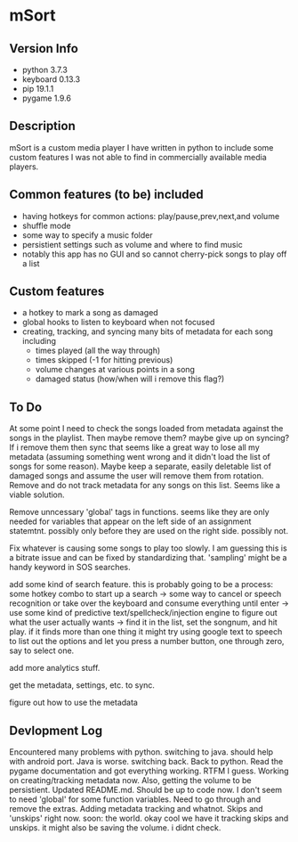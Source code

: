 # mSort

## Version Info
  * python 3.7.3
  * keyboard 0.13.3
  * pip 19.1.1
  * pygame 1.9.6

## Description
mSort is a custom media player I have written in python to include some custom features I was not able to find in commercially available media players.

## Common features (to be) included
  * having hotkeys for common actions: play/pause,prev,next,and volume
  * shuffle mode
  * some way to specify a music folder
  * persistient settings such as volume and where to find music
  * notably this app has no GUI and so cannot cherry-pick songs to play off a list

## Custom features
  * a hotkey to mark a song as damaged
  * global hooks to listen to keyboard when not focused
  * creating, tracking, and syncing many bits of metadata for each song including
    * times played (all the way through)
    * times skipped (-1 for hitting previous)
    * volume changes at various points in a song
    * damaged status (how/when will i remove this flag?)

## To Do
At some point I need to check the songs loaded from metadata against the songs in the playlist. Then maybe remove them? maybe give up on syncing? If i remove them then sync that seems like a great way to lose all my metadata (assuming something went wrong and it didn't load the list of songs for some reason). Maybe keep a separate, easily deletable list of damaged songs and assume the user will remove them from rotation. Remove and do not track metadata for any songs on this list. Seems like a viable solution.

Remove unncessary 'global' tags in functions. seems like they are only needed for variables that appear on the left side of an assignment statemtnt. possibly only before they are used on the right side. possibly not.

Fix whatever is causing some songs to play too slowly. I am guessing this is a bitrate issue and can be fixed by standardizing that. 'sampling' might be a handy keyword in SOS searches.

add some kind of search feature. this is probably going to be a process: some hotkey combo to start up a search -> some way to cancel or speech recognition or take over the keyboard and consume everything until enter -> use some kind of predictive text/spellcheck/injection engine to figure out what the user actually wants -> find it in the list, set the songnum, and hit play. if it finds more than one thing it might try using google text to speech to list out the options and let you press a number button, one through zero, say to select one.

add more analytics stuff.

get the metadata, settings, etc. to sync.

figure out how to use the metadata

## Devlopment Log
Encountered many problems with python. switching to java. should help with android port.
Java is worse. switching back.
Back to python. Read the pygame documentation and got everything working. RTFM I guess.
Working on creating/tracking metadata now. Also, getting the volume to be persistient.
Updated README.md. Should be up to code now.
I don't seem to need 'global' for some function variables. Need to go through and remove the extras.
Adding metadata tracking and whatnot. Skips and 'unskips' right now. soon: the world.
okay cool we have it tracking skips and unskips. it might also be saving the volume. i didnt check.
